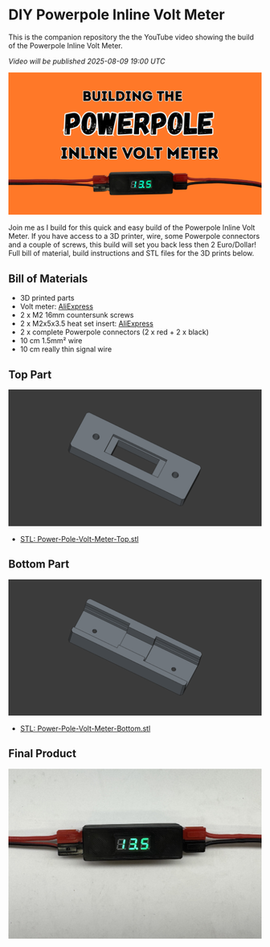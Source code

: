 # DIY Powerpole Inline Volt Meter

This is the companion repository the the YouTube video showing the build of the Powerpole Inline Volt Meter.

_Video will be published 2025-08-09 19:00 UTC_

[![](video-thumb.png)](https://youtu.be/NGh-YLduTzk)

Join me as I build for this quick and easy build of the Powerpole Inline Volt Meter. If you have access to a 3D printer, wire, some Powerpole connectors and a couple of screws, this build will set you back less then 2 Euro/Dollar! Full bill of material, build instructions and STL files for the 3D prints below.

## Bill of Materials

- 3D printed parts
- Volt meter: [AliExpress](https://www.aliexpress.com/item/1005006294207935.html)
- 2 x M2 16mm countersunk screws
- 2 x M2x5x3.5 heat set insert: [AliExpress](https://www.aliexpress.com/item/1005008808995931.html)
- 2 x complete Powerpole connectors (2 x red + 2 x black)
- 10 cm 1.5mm² wire
- 10 cm really thin signal wire

## Top Part

![](Power-Pole-Volt-Meter-Top.png)

- [STL: Power-Pole-Volt-Meter-Top.stl](<Power-Pole-Volt-Meter-Top.stl>)

## Bottom Part

![](Power-Pole-Volt-Meter-Bottom.png)

- [STL: Power-Pole-Volt-Meter-Bottom.stl](<Power-Pole-Volt-Meter-Bottom.stl>)

## Final Product

![](final-product.jpg)
